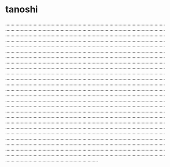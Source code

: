 # tanoshi

....................................................................................................................................................................................................................................................................................................................................................................................................................................................................................................................................................................................................................................................................................................................................................................................................................................................................................................................................................................................................................................................................................................................................................................................................................................................................................................................................................................................................................................................................................................................................................................................................................................................................................................................................................................................................................................................................................................................................................................................................................................................................................................................................................................................................................................................................................................................................................................................................................................................................................................................................................................................................................................................................................................................................................................................................................................................................................................................................................................................................................................................................................................................................................................................................................................................................................................